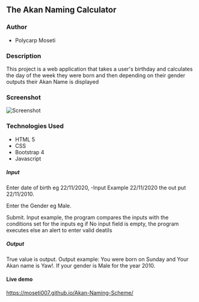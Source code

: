 ## The Akan Naming Calculator

### Author
* Polycarp Moseti

### Description

This project is a web application that takes a user's birthday and calculates the day of the week they were born and then depending on their gender outputs their Akan Name is displayed

### Screenshot

<img src="images/Screenshot.png" alt="Screenshot">


### Technologies Used
* HTML 5
* CSS 
* Bootstrap 4
* Javascript

##### Input
Enter date of birth eg 22/11/2020, -Input Example 22/11/2020 the out put 22/11/2010.

Enter the Gender eg Male.

Submit. Input example, the program compares the inputs with the conditions set for the inputs eg if No input field is empty, the program executes else an alert to enter valid deatils

##### Output
True value is output. Output example: You were born on Sunday and Your Akan name is Yaw!. If your gender is Male for the year 2010.

#### Live demo
https://moseti007.github.io/Akan-Naming-Scheme/


